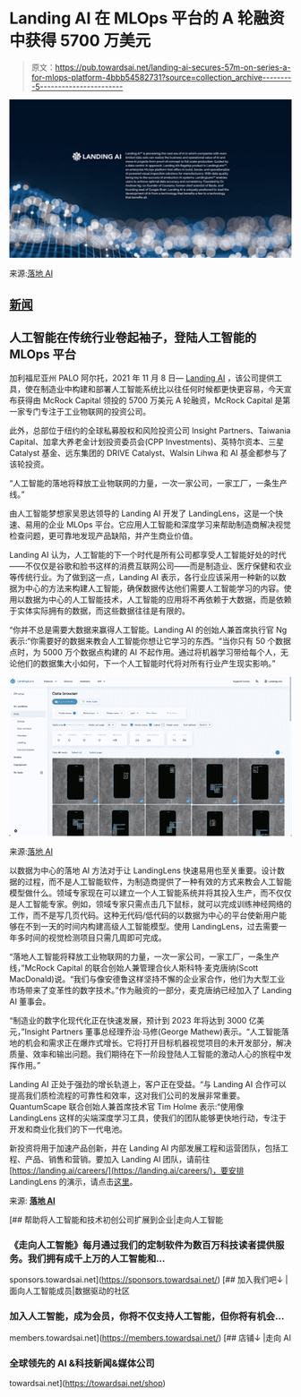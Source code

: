 # Landing AI 在 MLOps 平台的 A 轮融资中获得 5700 万美元

> 原文：<https://pub.towardsai.net/landing-ai-secures-57m-on-series-a-for-mlops-platform-4bbb54582731?source=collection_archive---------5----------------------->

![](img/8d8241dd0caefc3ccd933c16c2432140.png)

来源:[落地 AI](https://landing.ai/)

## [新闻](https://towardsai.net/p/category/news)

## 人工智能在传统行业卷起袖子，登陆人工智能的 MLOps 平台

加利福尼亚州 PALO 阿尔托，2021 年 11 月 8 日— [Landing AI](https://landing.ai/) ，该公司提供工具，使在制造业中构建和部署人工智能系统比以往任何时候都更快更容易，今天宣布获得由 McRock Capital 领投的 5700 万美元 A 轮融资，McRock Capital 是第一家专门专注于工业物联网的投资公司。

此外，总部位于纽约的全球私募股权和风险投资公司 Insight Partners、Taiwania Capital、加拿大养老金计划投资委员会(CPP Investments)、英特尔资本、三星 Catalyst 基金、远东集团的 DRIVE Catalyst、Walsin Lihwa 和 AI 基金都参与了该轮投资。

“人工智能的落地将释放工业物联网的力量，一次一家公司，一家工厂，一条生产线。”

由人工智能梦想家吴恩达领导的 Landing AI 开发了 LandingLens，这是一个快速、易用的企业 MLOps 平台。它应用人工智能和深度学习来帮助制造商解决视觉检查问题，更可靠地发现产品缺陷，并产生商业价值。

Landing AI 认为，人工智能的下一个时代是所有公司都享受人工智能好处的时代——不仅仅是谷歌和脸书这样的消费互联网公司——而是制造业、医疗保健和农业等传统行业。为了做到这一点，Landing AI 表示，各行业应该采用一种新的以数据为中心的方法来构建人工智能，确保数据传达他们需要人工智能学习的内容。使用以数据为中心的人工智能技术，人工智能的应用将不再依赖于大数据，而是依赖于实体实际拥有的数据，而这些数据往往是有限的。

“你并不总是需要大数据来赢得人工智能。Landing AI 的创始人兼首席执行官 Ng 表示:“你需要好的数据来教会人工智能你想让它学习的东西。“当你只有 50 个数据点时，为 5000 万个数据点构建的 AI 不起作用。通过将机器学习带给每个人，无论他们的数据集大小如何，下一个人工智能时代将对所有行业产生现实影响。”

![](img/ac66d1fee28fdc1759727a2b1230a9d8.png)

来源:[落地 AI](https://landing.ai/)

以数据为中心的落地 AI 方法对于让 LandingLens 快速易用也至关重要。设计数据的过程，而不是人工智能软件，为制造商提供了一种有效的方式来教会人工智能模型做什么。领域专家现在可以建立一个人工智能系统并将其投入生产，而不仅仅是人工智能专家。例如，领域专家只需点击几下鼠标，就可以完成训练神经网络的工作，而不是写几页代码。这种无代码/低代码的以数据为中心的平台使新用户能够在不到一天的时间内构建高级人工智能模型。使用 LandingLens，过去需要一年多时间的视觉检测项目只需几周即可完成。

“落地人工智能将释放工业物联网的力量，一次一家公司，一家工厂，一条生产线，”McRock Capital 的联合创始人兼管理合伙人斯科特·麦克唐纳(Scott MacDonald)说。“我们与像安德鲁这样坚持不懈的企业家合作，他们为大型工业市场带来了变革性的数字技术。”作为融资的一部分，麦克唐纳已经加入了 Landing AI 董事会。

“制造业的数字化现代化正在快速发展，预计到 2023 年将达到 3000 亿美元，”Insight Partners 董事总经理乔治·马修(George Mathew)表示。“人工智能落地的机会和需求正在爆炸式增长。它将打开目标机器视觉项目的未开发部分，解决质量、效率和输出问题。我们期待在下一阶段登陆人工智能的激动人心的旅程中发挥作用。”

Landing AI 正处于强劲的增长轨道上，客户正在受益。“与 Landing AI 合作可以提高我们质检流程的可靠性和效率，这对我们公司的发展非常重要。QuantumScape 联合创始人兼首席技术官 Tim Holme 表示:“使用像 LandingLens 这样的尖端深度学习工具，使我们的团队能够更快地行动，专注于开发和商业化我们的下一代电池。

新投资将用于加速产品创新，并在 Landing AI 内部发展工程和运营团队，包括工程、产品、销售和营销。要加入 Landing AI 团队，请前往[https://landing.ai/careers/](https://landing.ai/careers/)，要安排 LandingLens 的演示，请点击[这里](https://landing.ai/request-demo/)。

来源: [**落地 AI**](https://landing.ai/news/landing-ai-secures-funding-to-unlock-power-of-small-datasets-unleashing-next-era-of-ai/)

[](https://sponsors.towardsai.net/) [## 帮助将人工智能和技术初创公司扩展到企业|走向人工智能

### 《走向人工智能》每月通过我们的定制软件为数百万科技读者提供服务。我们拥有成千上万的人工智能和…

sponsors.towardsai.net](https://sponsors.towardsai.net/) [](https://members.towardsai.net/) [## 加入我们吧↓ |面向人工智能成员|数据驱动的社区

### 加入人工智能，成为会员，你将不仅支持人工智能，但你将有机会…

members.towardsai.net](https://members.towardsai.net/) [](https://towardsai.net/shop) [## 店铺↓ |走向 AI

### 全球领先的 AI &科技新闻&媒体公司

towardsai.net](https://towardsai.net/shop)
